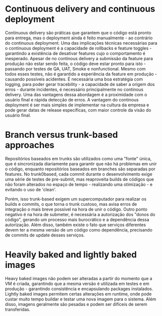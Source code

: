 # Continuous delivery and continuous deployment

Continuous delivery são práticas que garantem que o código está pronto para entrega, mas o deployment ainda é feito manualmente - ao contrário do continuous deployment. Uma das implicações técnicas necessárias para o continuous deployment é a capacidade de rollbacks e feature toggles - garantindo a existência de desativar features cujo o comportamento é inesperado. Apesar de no continous delivery a submissão da feature para produção não estar sendo feita, o código deve estar pronto para isto - passando por testes de QA, UAT, Smoke e nonfunctional. Mesmo com todos esses testes, não é garantido a experiência da feature em produção - causando possíveis acidentes. 
É necessária uma boa estratégia com logging, para poder gerar tracebility - a capacidade de saber a origem dos erros - durante incidentes, é necessário principalmente no continous delivery. Uma das vantagens dessa abordagem é a proximidade com o usuário final e rápida detecção de erros. A vantagem do continous deployment é ser mais simples de implementar na cultura da empresa e pode gerar datas de release específicas, com maior controle da visão do usuário final.

# Branch versus trunk-based approaches

Repositórios baseados em trunks são utilizados como uma "fonte" única, que é sincronizada diariamente para garantir que não há problemas em unir o código, enquanto repositórios baseados em branches são separadas por features. No trunk0based, cada commit durante o desenvolvimento exige uma série de testes de pre-submit, mas reaproveita builds de códigos que não foram alterados no espaço de tempo - realizando uma otimização - e evitando o uso de 'clean'. 

Porém, isso trunk-based exigem um supercomputador para realizar os builds e commits, o que torna o trunk custoso, mas avisa erros de integração o mais breve possível na hora de unir o código. Outro ponto negativo é na hora de submeter, é necessária a autorização dos "donos do código", gerando um processo mais burocrático e a dependência dessa autorização. Além disso, também existe o fato que serviços diferentes devem ter a mesma versão de um código como dependência, precisando de commits de update desses serviços.

# Heavily baked and lightly baked images

Heavy baked images não podem ser alteradas a partir do momento que a VM é criada, garantindo que a mesma versão é utilizada em testes e em produção - garantindo consistência e encapsulando packages instalados. Lightly baked images permitem certas alterações em runtime, onde pode custar muito tempo buildar e testar uma nova imagem para o sistema. Além disso, imagens geralmente são pesadas e podem ser difíceis de serem transferidas.
